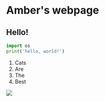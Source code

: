 # Amber's webpage 

## Hello!

```python
import os
print('hello, world!')
```

1. Cats
2. Are
3. The
4. Best

![](https://encrypted-tbn0.gstatic.com/images?q=tbn:ANd9GcQVc-1YI9nNxBxOoy_Atk5Ldgey9fy7vFHyAQ&usqp=CAU)


